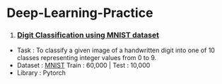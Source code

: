 # Deep-Learning-Practice

1. ### [Digit Classification using MNIST dataset](https://github.com/tejal04/Deep-Learning-Practice/blob/main/DigitClassification_MNIST.ipynb)
  * Task : To classify a given image of a handwritten digit into one of 10 classes representing integer values from 0 to 9.
  * Dataset : [MNIST](http://yann.lecun.com/exdb/mnist/) Train : 60,000 | Test : 10,000 
  * Library : Pytorch
